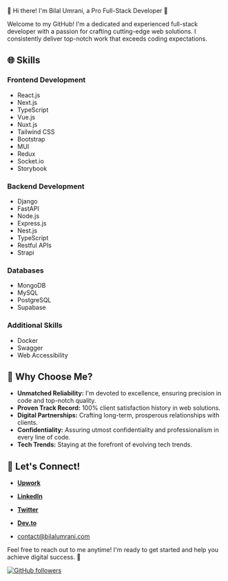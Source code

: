  👋 Hi there! I'm Bilal Umrani, a Pro Full-Stack Developer 🚀

Welcome to my GitHub! I'm a dedicated and experienced full-stack developer with a passion for crafting cutting-edge web solutions. I consistently deliver top-notch work that exceeds coding expectations.

## 🌐 Skills

### Frontend Development
- React.js
- Next.js
- TypeScript
- Vue.js
- Nuxt.js
- Tailwind CSS
- Bootstrap
- MUI
- Redux
- Socket.io
- Storybook

### Backend Development
- Django
- FastAPI
- Node.js
- Express.js
- Nest.js
- TypeScript
- Restful APIs
- Strapi

### Databases
- MongoDB
- MySQL
- PostgreSQL
- Supabase

### Additional Skills
- Docker
- Swagger
- Web Accessibility

## 🌟 Why Choose Me?

- **Unmatched Reliability:** I'm devoted to excellence, ensuring precision in code and top-notch quality.
- **Proven Track Record:** 100% client satisfaction history in web solutions.
- **Digital Partnerships:** Crafting long-term, prosperous relationships with clients.
- **Confidentiality:** Assuring utmost confidentiality and professionalism in every line of code.
- **Tech Trends:** Staying at the forefront of evolving tech trends.

## 🚀 Let's Connect!

- [**Upwork**](https://www.upwork.com/freelancers/~01362dcf665cb026b2)
- [**LinkedIn**](https://www.linkedin.com/in/bilalkumrani/)
- [**Twitter**](https://twitter.com/bilalkumrani)
- [**Dev.to**](https://dev.to/bilalkumrani)

- contact@bilalumrani.com

Feel free to reach out to me anytime! I'm ready to get started and help you achieve digital success. 🌟

[![GitHub followers](https://img.shields.io/github/followers/bilalkumrani?label=Follow&style=social)](https://github.com/bilalkumrani)
